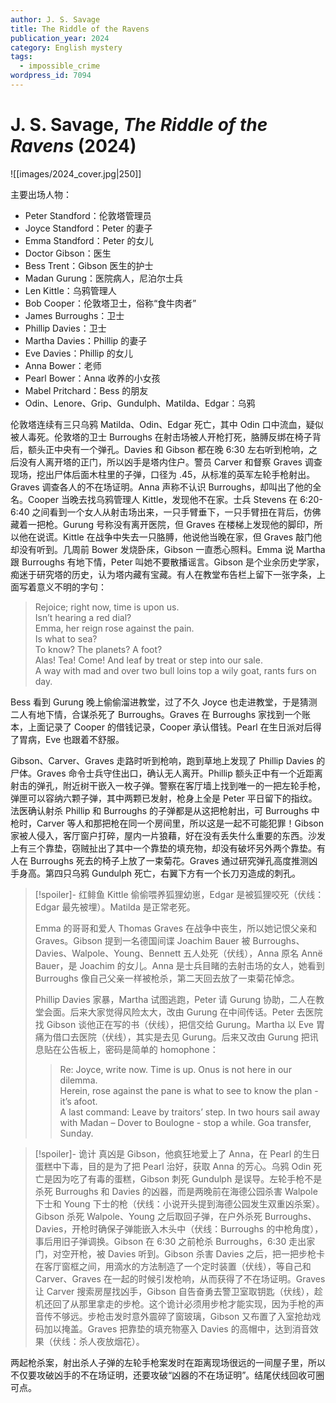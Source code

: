 ```yaml
---
author: J. S. Savage
title: The Riddle of the Ravens
publication_year: 2024
category: English mystery
tags:
  - impossible_crime
wordpress_id: 7094
---
```


# J. S. Savage, <i>The Riddle of the Ravens</i> (2024)

![[images/2024_cover.jpg|250]]

主要出场人物：
* Peter Standford：伦敦塔管理员
* Joyce Standford：Peter 的妻子
* Emma Standford：Peter 的女儿
* Doctor Gibson：医生
* Bess Trent：Gibson 医生的护士
* Madan Gurung：医院病人，尼泊尔士兵
* Len Kittle：乌鸦管理人
* Bob Cooper：伦敦塔卫士，俗称“食牛肉者”
* James Burroughs：卫士
* Phillip Davies：卫士
* Martha Davies：Phillip 的妻子
* Eve Davies：Phillip 的女儿
* Anna Bower：老师
* Pearl Bower：Anna 收养的小女孩
* Mabel Pritchard：Bess 的朋友
* Odin、Lenore、Grip、Gundulph、Matilda、Edgar：乌鸦

伦敦塔连续有三只乌鸦 Matilda、Odin、Edgar 死亡，其中 Odin 口中流血，疑似被人毒死。伦敦塔的卫士 Burroughs 在射击场被人开枪打死，胳膊反绑在椅子背后，额头正中央有一个弹孔。Davies 和 Gibson 都在晚 6:30 左右听到枪响，之后没有人离开塔的正门，所以凶手是塔内住户。警员 Carver 和督察 Graves 调查现场，挖出尸体后面木柱里的子弹，口径为 .45，从标准的英军左轮手枪射出。Graves 调查各人的不在场证明。Anna 声称不认识 Burroughs，却叫出了他的全名。Cooper 当晚去找乌鸦管理人 Kittle，发现他不在家。士兵 Stevens 在 6:20-6:40 之间看到一个女人从射击场出来，一只手臂垂下，一只手臂扭在背后，仿佛藏着一把枪。Gurung 号称没有离开医院，但 Graves 在楼梯上发现他的脚印，所以他在说谎。Kittle 在战争中失去一只胳膊，他说他当晚在家，但 Graves 敲门他却没有听到。几周前 Bower 发烧卧床，Gibson 一直悉心照料。Emma 说 Martha 跟 Burroughs 有地下情，Peter 叫她不要散播谣言。Gibson 是个业余历史学家，痴迷于研究塔的历史，认为塔内藏有宝藏。有人在教堂布告栏上留下一张字条，上面写着意义不明的字句：

> Rejoice; right now, time is upon us.<br/>Isn’t hearing a red dial?<br/>Emma, her reign rose against the pain.<br/>Is what to sea?<br/>To know? The planets? A foot?<br/>Alas! Tea! Come! And leaf by treat or step into our sale.<br/>A way with mad and over two bull loins top a wily goat, rants furs on day.

Bess 看到 Gurung 晚上偷偷溜进教堂，过了不久 Joyce 也走进教堂，于是猜测二人有地下情，合谋杀死了 Burroughs。Graves 在 Burroughs 家找到一个账本，上面记录了 Cooper 的借钱记录，Cooper 承认借钱。Pearl 在生日派对后得了胃病，Eve 也跟着不舒服。

Gibson、Carver、Graves 走路时听到枪响，跑到草地上发现了 Phillip Davies 的尸体。Graves 命令士兵守住出口，确认无人离开。Phillip 额头正中有一个近距离射击的弹孔，附近树干嵌入一枚子弹。警察在客厅墙上找到唯一的一把左轮手枪，弹匣可以容纳六颗子弹，其中两颗已发射，枪身上全是 Peter 平日留下的指纹。法医确认射杀 Phillip 和 Burroughs 的子弹都是从这把枪射出，可 Burroughs 中枪时，Carver 等人和那把枪在同一个房间里，所以这是一起不可能犯罪！Gibson 家被人侵入，客厅窗户打碎，屋内一片狼藉，好在没有丢失什么重要的东西。沙发上有三个靠垫，窃贼扯出了其中一个靠垫的填充物，却没有破坏另外两个靠垫。有人在 Burroughs 死去的椅子上放了一束菊花。Graves 通过研究弹孔高度推测凶手身高。第四只乌鸦 Gundulph 死亡，右翼下方有一个长刀刃造成的刺孔。

> [!spoiler]- 红鲱鱼
> Kittle 偷偷喂养狐狸幼崽，Edgar 是被狐狸咬死（伏线：Edgar 最先被埋）。Matilda 是正常老死。
> 
> Emma 的哥哥和爱人 Thomas Graves 在战争中丧生，所以她记恨父亲和 Graves。Gibson 提到一名德国间谍 Joachim Bauer 被 Burroughs、Davies、Walpole、Young、Bennett 五人处死（伏线），Anna 原名 Annë Bauer，是 Joachim 的女儿。Anna 是士兵目睹的去射击场的女人，她看到 Burroughs 像自己父亲一样被枪杀，第二天回去放了一束菊花悼念。
> 
> Phillip Davies 家暴，Martha 试图逃跑，Peter 请 Gurung 协助，二人在教堂会面。后来大家觉得风险太大，改由 Gurung 在中间传话。Peter 去医院找 Gibson 谈他正在写的书（伏线），把信交给 Gurung。Martha 以 Eve 胃痛为借口去医院（伏线），其实是去见 Gurung。后来又改由 Gurung 把讯息贴在公告板上，密码是简单的 homophone：
> 
> > Re: Joyce, write now. Time is up. Onus is not here in our dilemma.<br/>Herein, rose against the pane is what to see to know the plan - it’s afoot.<br/>A last command: Leave by traitors’ step. In two hours sail away with Madan – Dover to Boulogne - stop a while. Goa transfer, Sunday.

> [!spoiler]- 诡计
> 真凶是 Gibson，他疯狂地爱上了 Anna，在 Pearl 的生日蛋糕中下毒，目的是为了把 Pearl 治好，获取 Anna 的芳心。乌鸦 Odin 死亡是因为吃了有毒的蛋糕，Gibson 刺死 Gundulph 是误导。左轮手枪不是杀死 Burroughs 和 Davies 的凶器，而是两晚前在海德公园杀害 Walpole 下士和 Young 下士的枪（伏线：小说开头提到海德公园发生双重凶杀案）。Gibson 杀死 Walpole、Young 之后取回子弹，在户外杀死 Burroughs、Davies，开枪时确保子弹能嵌入木头中（伏线：Burroughs 的中枪角度），事后用旧子弹调换。Gibson 在 6:30 之前枪杀 Burroughs，6:30 走出家门，对空开枪，被 Davies 听到。Gibson 杀害 Davies 之后，把一把步枪卡在客厅窗框之间，用滴水的方法制造了一个定时装置（伏线），等自己和 Carver、Graves 在一起的时候引发枪响，从而获得了不在场证明。Graves 让 Carver 搜索房屋找凶手，Gibson 自告奋勇去警卫室取钥匙（伏线），趁机还回了从那里拿走的步枪。这个诡计必须用步枪才能实现，因为手枪的声音传不够远。步枪击发时意外震碎了窗玻璃，Gibson 又布置了入室抢劫戏码加以掩盖。Graves 把靠垫的填充物塞入 Davies 的高帽中，达到消音效果（伏线：杀人夜放烟花）。

两起枪杀案，射出杀人子弹的左轮手枪案发时在距离现场很远的一间屋子里，所以不仅要攻破凶手的不在场证明，还要攻破“凶器的不在场证明”。结尾伏线回收可圈可点。